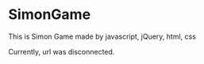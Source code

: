 # SimonGame

This is Simon Game made by javascript, jQuery, html, css

Currently, url was disconnected.

